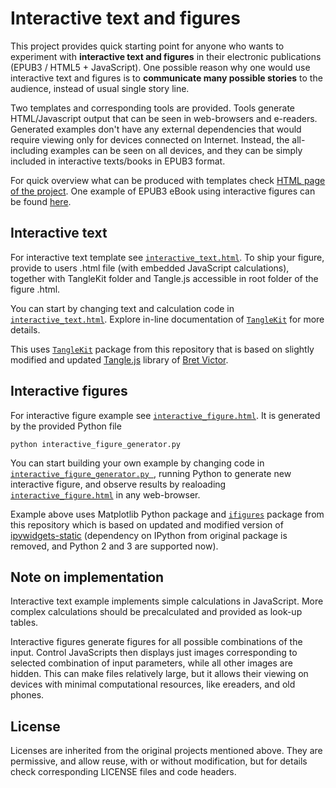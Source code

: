 Interactive text and figures
============================

This project provides quick starting point for anyone who wants to experiment
with **interactive text and figures** in their electronic publications
(EPUB3 / HTML5 + JavaScript). One possible reason why one would use interactive
text and figures is to **communicate many possible stories** to the audience,
instead of usual single story line.

Two templates and corresponding tools are provided.
Tools generate HTML/Javascript output that can be seen in
web-browsers and e-readers.
Generated examples don't have any external dependencies that would require
viewing only for devices connected on Internet. Instead, the all-including
examples can be seen on all devices, and they can be simply included in
interactive texts/books in EPUB3 format.

For quick overview what can be produced with templates check [HTML page of the
project](https://nikolasibalic.github.io/Interactive-Publishing/).
One example of EPUB3 eBook using interactive figures can be found
[here](http://iopscience.iop.org/book/978-0-7503-1635-4/chapter/bk978-0-7503-1635-4ch1).

Interactive text
----------------

For interactive text template see
[```interactive_text.html```](interactive_text.html).
To ship your figure, provide to users .html file (with embedded JavaScript
calculations), together with TangleKit folder and Tangle.js accessible in
root folder of the figure .html.

You can start by changing text and calculation code in
[```interactive_text.html```](interactive_text.html).
Explore in-line documentation of [```TangleKit```](/TangleKit) for
more details.

This uses [```TangleKit```](/TangleKit) package from this repository that
is based on slightly modified and updated
[Tangle.js](http://worrydream.com/Tangle/)
library of [Bret Victor](http://worrydream.com/ExplorableExplanations/).

Interactive figures
-------------------

For interactive figure example see
[```interactive_figure.html```](interactive_figure.html). It is generated
by the provided Python file
```
python interactive_figure_generator.py
```

You can start building your own example by changing code in
[```interactive_figure_generator.py ```](interactive_figure_generator.py),
running Python to generate new
interactive figure, and observe results by realoading
[```interactive_figure.html```](interactive_figure.html) in any web-browser.

Example above uses Matplotlib Python package and [```ifigures```](/ifigures)
package from this repository which is based
on updated and modified version of 
[ipywidgets-static](https://github.com/jakevdp/ipywidgets-static)
(dependency on IPython from original
package is removed, and Python 2 and 3 are supported now).

Note on implementation
----------------------
Interactive text example implements simple calculations in JavaScript. More
complex calculations should be precalculated and provided as look-up tables.

Interactive figures generate figures for all possible combinations of the
input. Control JavaScripts then displays just images corresponding to
selected combination of input parameters, while all other images are hidden.
This can make files relatively large, but it allows their viewing on devices
with minimal computational resources, like ereaders, and old phones.

License
-------
Licenses are inherited from the original projects mentioned above.
They are permissive, and allow reuse, with or without modification, but for
details check corresponding LICENSE files and code headers.
